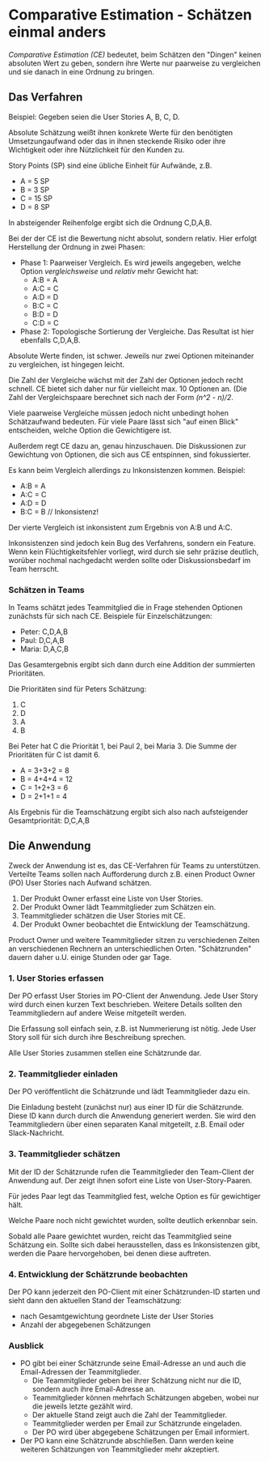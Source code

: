 # Comparative Estimation - Schätzen einmal anders
*Comparative Estimation (CE)* bedeutet, beim Schätzen den "Dingen" keinen absoluten Wert zu geben, sondern ihre Werte nur paarweise zu vergleichen und sie danach in eine Ordnung zu bringen.

## Das Verfahren

Beispiel: Gegeben seien die User Stories A, B, C, D.

Absolute Schätzung weißt ihnen konkrete Werte für den benötigten Umsetzungaufwand oder das in ihnen steckende Risiko oder ihre Wichtigkeit oder ihre Nützlichkeit für den Kunden zu.

Story Points (SP) sind eine übliche Einheit für Aufwände, z.B.

* A = 5 SP
* B = 3 SP
* C = 15 SP
* D = 8 SP

In absteigender Reihenfolge ergibt sich die Ordnung C,D,A,B.

Bei der der CE ist die Bewertung nicht absolut, sondern relativ. Hier erfolgt Herstellung der Ordnung in zwei Phasen:

* Phase 1: Paarweiser Vergleich. Es wird jeweils angegeben, welche Option *vergleichsweise* und *relativ* mehr Gewicht hat:
  * A:B = A
  * A:C = C
  * A:D = D
  * B:C = C
  * B:D = D
  * C:D = C
* Phase 2: Topologische Sortierung der Vergleiche. Das Resultat ist hier ebenfalls C,D,A,B.

Absolute Werte finden, ist schwer. Jeweils nur zwei Optionen miteinander zu vergleichen, ist hingegen leicht.

Die Zahl der Vergleiche wächst mit der Zahl der Optionen jedoch recht schnell. CE bietet sich daher nur für vielleicht max. 10 Optionen an. (Die Zahl der Vergleichspaare berechnet sich nach der Form *(n^2 - n)/2*.

Viele paarweise Vergleiche müssen jedoch nicht unbedingt hohen Schätzaufwand bedeuten. Für viele Paare lässt sich "auf einen Blick" entscheiden, welche Option die Gewichtigere ist.

Außerdem regt CE dazu an, genau hinzuschauen. Die Diskussionen zur Gewichtung von Optionen, die sich aus CE entspinnen, sind fokussierter.

Es kann beim Vergleich allerdings zu Inkonsistenzen kommen. Beispiel:

* A:B = A
* A:C = C
* A:D = D
* B:C = B // Inkonsistenz!

Der vierte Vergleich ist inkonsistent zum Ergebnis von A:B und A:C.

Inkonsistenzen sind jedoch kein Bug des Verfahrens, sondern ein Feature. Wenn kein Flüchtigkeitsfehler vorliegt, wird durch sie sehr präzise deutlich, worüber nochmal nachgedacht werden sollte oder Diskussionsbedarf im Team herrscht.

### Schätzen in Teams
In Teams schätzt jedes Teammitglied die in Frage stehenden Optionen zunächsts für sich nach CE. Beispiele für Einzelschätzungen:

* Peter: C,D,A,B
* Paul: D,C,A,B
* Maria: D,A,C,B

Das Gesamtergebnis ergibt sich dann durch eine Addition der summierten Prioritäten.

Die Prioritäten sind für Peters Schätzung:

1. C
2. D
3. A
4. B

Bei Peter hat C die Priorität 1, bei Paul 2, bei Maria 3. Die Summe der Prioritäten für C ist damit 6.

* A = 3+3+2 = 8
* B = 4+4+4 = 12
* C = 1+2+3 = 6
* D = 2+1+1 = 4

Als Ergebnis für die Teamschätzung ergibt sich also nach aufsteigender Gesamtpriorität: D,C,A,B

## Die Anwendung
Zweck der Anwendung ist es, das CE-Verfahren für Teams zu unterstützen. Verteilte Teams sollen nach Aufforderung durch z.B. einen Product Owner (PO) User Stories nach Aufwand schätzen.

1. Der Produkt Owner erfasst eine Liste von User Stories.
2. Der Produkt Owner lädt Teammitglieder zum Schätzen ein.
3. Teammitglieder schätzen die User Stories mit CE.
4. Der Produkt Owner beobachtet die Entwicklung der Teamschätzung.

Product Owner und weitere Teammitglieder sitzen zu verschiedenen Zeiten an verschiedenen Rechnern an unterschiedlichen Orten. "Schätzrunden" dauern daher u.U. einige Stunden oder gar Tage.

### 1. User Stories erfassen
Der PO erfasst User Stories im PO-Client der Anwendung. Jede User Story wird durch einen kurzen Text beschrieben. Weitere Details sollten den Teammitgliedern auf andere Weise mitgeteilt werden.

Die Erfassung soll einfach sein, z.B. ist Nummerierung ist nötig. Jede User Story soll für sich durch ihre Beschreibung sprechen.

Alle User Stories zusammen stellen eine Schätzrunde dar.

### 2. Teammitglieder einladen
Der PO veröffentlicht die Schätzrunde und lädt Teammitglieder dazu ein.

Die Einladung besteht (zunächst nur) aus einer ID für die Schätzrunde. Diese ID kann durch durch die Anwendung generiert werden. Sie wird den Teammitgliedern über einen separaten Kanal mitgeteilt, z.B. Email oder Slack-Nachricht.

### 3. Teammitglieder schätzen
Mit der ID der Schätzrunde rufen die Teammitglieder den Team-Client der Anwendung auf. Der zeigt ihnen sofort eine Liste von User-Story-Paaren.

Für jedes Paar legt das Teammitglied fest, welche Option es für gewichtiger hält.

Welche Paare noch nicht gewichtet wurden, sollte deutlich erkennbar sein.

Sobald alle Paare gewichtet wurden, reicht das Teammitglied seine Schätzung ein. Sollte sich dabei herausstellen, dass es Inkonsistenzen gibt, werden die Paare hervorgehoben, bei denen diese auftreten.

### 4. Entwicklung der Schätzrunde beobachten
Der PO kann jederzeit den PO-Client mit einer Schätzrunden-ID starten und sieht dann den aktuellen Stand der Teamschätzung:

* nach Gesamtgewichtung geordnete Liste der User Stories
* Anzahl der abgegebenen Schätzungen

### Ausblick
* PO gibt bei einer Schätzrunde seine Email-Adresse an und auch die Email-Adressen der Teammitglieder.
  * Die Teammitglieder geben bei ihrer Schätzung nicht nur die ID, sondern auch ihre Email-Adresse an.
  * Teammitglieder können mehrfach Schätzungen abgeben, wobei nur die jeweils letzte gezählt wird.
  * Der aktuelle Stand zeigt auch die Zahl der Teammitglieder.
  * Teammitglieder werden per Email zur Schätzrunde eingeladen.
  * Der PO wird über abgegebene Schätzungen per Email informiert.
* Der PO kann eine Schätzrunde abschließen. Dann werden keine weiteren Schätzungen von Teammitglieder mehr akzeptiert.